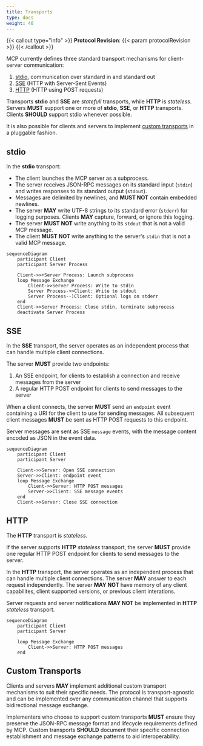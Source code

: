 ```yaml
---
title: Transports
type: docs
weight: 40
---
```


{{< callout type="info" >}} **Protocol Revision**: {{< param protocolRevision >}}
{{< /callout >}}

MCP currently defines three standard transport mechanisms for client-server communication:

1. [stdio](#stdio), communication over standard in and standard out
2. [SSE](#http-with-sse) (HTTP with Server-Sent Events)
3. [HTTP](#http-stateless) (HTTP using POST requests)

Transports **stdio** and **SSE** are _statefull_ transports, while **HTTP** is _stateless_.
Servers **MUST** support one or more of **stdio**, **SSE**, or **HTTP** transports.
Clients **SHOULD** support stdio whenever possible.

It is also possible for clients and servers to implement
[custom transports](#custom-transports) in a pluggable fashion.

## stdio

In the **stdio** transport:

- The client launches the MCP server as a subprocess.
- The server receives JSON-RPC messages on its standard input (`stdin`) and writes
  responses to its standard output (`stdout`).
- Messages are delimited by newlines, and **MUST NOT** contain embedded newlines.
- The server **MAY** write UTF-8 strings to its standard error (`stderr`) for logging
  purposes. Clients **MAY** capture, forward, or ignore this logging.
- The server **MUST NOT** write anything to its `stdout` that is not a valid MCP message.
- The client **MUST NOT** write anything to the server's `stdin` that is not a valid MCP
  message.

```mermaid
sequenceDiagram
    participant Client
    participant Server Process

    Client->>+Server Process: Launch subprocess
    loop Message Exchange
        Client->>Server Process: Write to stdin
        Server Process->>Client: Write to stdout
        Server Process--)Client: Optional logs on stderr
    end
    Client->>Server Process: Close stdin, terminate subprocess
    deactivate Server Process
```

## SSE

In the **SSE** transport, the server operates as an independent process that can handle
multiple client connections.

The server **MUST** provide two endpoints:

1. An SSE endpoint, for clients to establish a connection and receive messages from the
   server
2. A regular HTTP POST endpoint for clients to send messages to the server

When a client connects, the server **MUST** send an `endpoint` event containing a URI for
the client to use for sending messages. All subsequent client messages **MUST** be sent
as HTTP POST requests to this endpoint.

Server messages are sent as SSE `message` events, with the message content encoded as
JSON in the event data.

```mermaid
sequenceDiagram
    participant Client
    participant Server

    Client->>Server: Open SSE connection
    Server->>Client: endpoint event
    loop Message Exchange
        Client->>Server: HTTP POST messages
        Server->>Client: SSE message events
    end
    Client->>Server: Close SSE connection
```

## HTTP

The **HTTP** transport is _stateless_. 

If the server supports **HTTP** _stateless_ transport, the server **MUST** provide
one regular HTTP POST endpoint for clients to send messages to the server.

In the **HTTP** transport, the server operates as an independent process that
can handle multiple client connections. The server **MAY** answer to each request
independently. The server **MAY NOT** have memory of any client capabilites, client
supported versions, or previous client interations.

Server requests and server notifications **MAY NOT** be implemented in **HTTP** _stateless_ transport.

```mermaid
sequenceDiagram
    participant Client
    participant Server

    loop Message Exchange
        Client->>Server: HTTP POST messages
    end
```

## Custom Transports

Clients and servers **MAY** implement additional custom transport mechanisms to suit
their specific needs. The protocol is transport-agnostic and can be implemented over any
communication channel that supports bidirectional message exchange.

Implementers who choose to support custom transports **MUST** ensure they preserve the
JSON-RPC message format and lifecycle requirements defined by MCP. Custom transports
**SHOULD** document their specific connection establishment and message exchange patterns
to aid interoperability.
